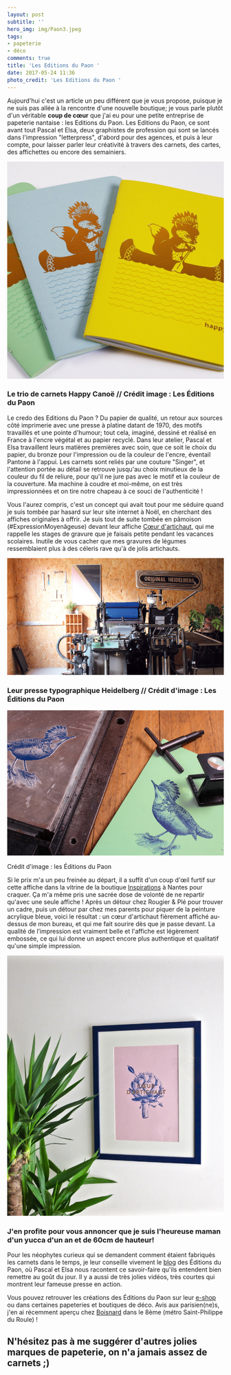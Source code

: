 ```yaml
---
layout: post
subtitle: ''
hero_img: img/Paon3.jpeg
tags:
- papeterie
- déco
comments: true
title: 'Les Editions du Paon '
date: 2017-05-24 11:36
photo_credit: 'Les Editions du Paon '
---
```



Aujourd'hui c'est un article un peu différent que je vous propose, puisque je ne suis pas allée à la rencontre d'une nouvelle boutique; je vous parle plutôt d'un véritable **coup de cœur** que j'ai eu pour une petite entreprise de papeterie nantaise : les Editions du Paon. Les Editions du Paon, ce sont avant tout Pascal et Elsa, deux graphistes de profession qui sont se lancés dans l'impression "letterpress", d'abord pour des agences, et puis à leur compte, pour laisser parler leur créativité à travers des carnets, des cartes, des affichettes ou encore des semainiers.

![](/img/PAon4.jpeg)

### Le trio de carnets Happy Canoë // Crédit image : Les Éditions du Paon

Le credo des Editions du Paon ? Du papier de qualité, un retour aux sources côté imprimerie avec une presse à platine datant de 1970, des motifs travaillés et une pointe d'humour; tout cela, imaginé, dessiné et réalisé en France à l'encre végétal et au papier recyclé. Dans leur atelier, Pascal et Elsa travaillent leurs matières premières avec soin, que ce soit le choix du papier, du bronze pour l'impression ou de la couleur de l'encre, éventail Pantone à l'appui. Les carnets sont reliés par une couture "Singer", et l'attention portée au détail se retrouve jusqu'au choix minutieux de la couleur du fil de reliure, pour qu'il ne jure pas avec le motif et la couleur de la couverture. Ma machine à coudre et moi-même, on est très impressionnées et on tire notre chapeau à ce souci de l'authenticité !

Vous l'aurez compris, c'est un concept qui avait tout pour me séduire quand je suis tombée par hasard sur leur site internet à Noël, en cherchant des affiches originales à offrir. Je suis tout de suite tombée en pâmoison (#ExpressionMoyenâgeuse) devant leur affiche [Cœur d'artichaut](http://leseditionsdupaon.bigcartel.com/product/affichette-cur-artichaut-rose), qui me rappelle les stages de gravure que je faisais petite pendant les vacances scolaires. Inutile de vous cacher que mes gravures de légumes ressemblaient plus à des céleris rave qu'à de jolis artichauts.

<img src="/img/Paon2.jpeg" class="">

### Leur presse typographique Heidelberg // Crédit d'image : Les Éditions du Paon

![](/img/Paon1.jpeg)

Crédit d'image : les Éditions du Paon

Si le prix m'a un peu freinée au départ, il a suffit d'un coup d'œil furtif sur cette affiche dans la vitrine de la boutique [Inspirations](http://www.inspirations.fr/) à Nantes pour craquer. Ça m'a même pris une sacrée dose de volonté de ne repartir qu'avec une seule affiche ! Après un détour chez Rougier & Plé pour trouver un cadre, puis un détour par chez mes parents pour piquer de la peinture acrylique bleue, voici le résultat : un cœur d'artichaut fièrement affiché au-dessus de mon bureau, et qui me fait sourire dès que je passe devant. La qualité de l’impression est vraiment belle et l'affiche est légèrement embossée, ce qui lui donne un aspect encore plus authentique et qualitatif qu'une simple impression.

![](/img/IMG_1078.jpg)

### J'en profite pour vous annoncer que je suis l'heureuse maman d'un yucca d'un an et de 60cm de hauteur!

Pour les néophytes curieux qui se demandent comment étaient fabriqués les carnets dans le temps, je leur conseille vivement le [blog](https://www.leseditionsdupaon.fr/blog/) des Éditions du Paon, où Pascal et Elsa nous racontent ce savoir-faire qu'ils entendent bien remettre au goût du jour. Il y a aussi de très jolies vidéos, très courtes qui montrent leur fameuse presse en action.

Vous pouvez retrouver les créations des Éditions du Paon sur leur [e-shop](http://leseditionsdupaon.bigcartel.com/products) ou dans certaines papeteries et boutiques de déco. Avis aux parisien(ne)s, j'en ai récemment aperçu chez [Boisnard](http://www.boisnard.fr/) dans le 8ème (métro Saint-Philippe du Roule) !

## N'hésitez pas à me suggérer d'autres jolies marques de papeterie, on n'a jamais assez de carnets ;)